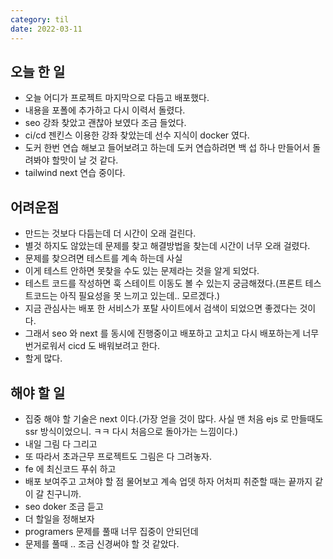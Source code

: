 ```yaml
---
category: til
date: 2022-03-11
---
```


## 오늘 한 일

- 오늘 어디가 프로젝트 마지막으로 다듬고 배포했다.
- 내용을 포폴에 추가하고 다시 이력서 돌렸다.
- seo 강좌 찾았고 괜찮아 보였다 조금 들었다.
- ci/cd 젠킨스 이용한 강좌 찾았는데 선수 지식이 docker 였다.
- 도커 한번 연습 해보고 들어보려고 하는데 도커 연습하려면 백 섭 하나 만들어서 돌려봐야 할맛이 날 것 같다.
- tailwind next 연습 중이다.

## 어려운점

- 만드는 것보다 다듬는데 더 시간이 오래 걸린다.
- 별것 하지도 않았는데 문제를 찾고 해결방법을 찾는데 시간이 너무 오래 걸렸다.
- 문제를 찾으려면 테스트를 계속 하는데 사실
- 이게 테스트 안하면 못찾을 수도 있는 문제라는 것을 알게 되었다.
- 테스트 코드를 작성하면 훅 스테이트 이동도 볼 수 있는지 궁금해졌다.(프론트 테스트코드는 아직 필요성을 못 느끼고 있는데.. 모르겠다.)
- 지금 관심사는 배포 한 서비스가 포탈 사이트에서 검색이 되었으면 좋겠다는 것이다.
- 그래서 seo 와 next 를 동시에 진행중이고 배포하고 고치고 다시 배포하는게 너무 번거로워서 cicd 도 배워보려고 한다.
- 할게 많다.

## 해야 할 일

- 집중 해야 할 기술은 next 이다.(가장 얻을 것이 많다. 사실 맨 처음 ejs 로 만들때도 ssr 방식이었으니. ㅋㅋ 다시 처음으로 돌아가는 느낌이다.)
- 내일 그림 다 그리고
- 또 따라서 초과근무 프로젝트도 그림은 다 그려놓자.
- fe 에 최신코드 푸쉬 하고
- 배포 보여주고 고쳐야 할 점 물어보고 계속 업뎃 하자 어처피 취준할 때는 끝까지 같이 갈 친구니까.
- seo doker 조금 듣고
- 더 할일을 정해보자
- programers 문제를 풀때 너무 집중이 안되던데
- 문제를 풀때 .. 조금 신경써야 할 것 같았다.
